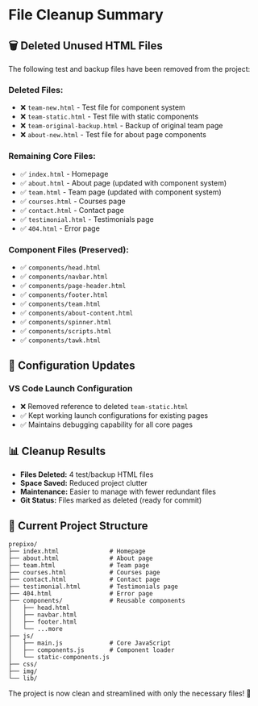 # File Cleanup Summary

## 🗑️ **Deleted Unused HTML Files**

The following test and backup files have been removed from the project:

### **Deleted Files:**
- ❌ `team-new.html` - Test file for component system
- ❌ `team-static.html` - Test file with static components  
- ❌ `team-original-backup.html` - Backup of original team page
- ❌ `about-new.html` - Test file for about page components

### **Remaining Core Files:**
- ✅ `index.html` - Homepage
- ✅ `about.html` - About page (updated with component system)
- ✅ `team.html` - Team page (updated with component system)
- ✅ `courses.html` - Courses page
- ✅ `contact.html` - Contact page
- ✅ `testimonial.html` - Testimonials page
- ✅ `404.html` - Error page

### **Component Files (Preserved):**
- ✅ `components/head.html`
- ✅ `components/navbar.html`
- ✅ `components/page-header.html`
- ✅ `components/footer.html`
- ✅ `components/team.html`
- ✅ `components/about-content.html`
- ✅ `components/spinner.html`
- ✅ `components/scripts.html`
- ✅ `components/tawk.html`

## 🔧 **Configuration Updates**

### **VS Code Launch Configuration**
- ❌ Removed reference to deleted `team-static.html`
- ✅ Kept working launch configurations for existing pages
- ✅ Maintains debugging capability for all core pages

## 📊 **Cleanup Results**

- **Files Deleted:** 4 test/backup HTML files
- **Space Saved:** Reduced project clutter
- **Maintenance:** Easier to manage with fewer redundant files
- **Git Status:** Files marked as deleted (ready for commit)

## 🎯 **Current Project Structure**

```
prepixo/
├── index.html              # Homepage
├── about.html              # About page
├── team.html               # Team page  
├── courses.html            # Courses page
├── contact.html            # Contact page
├── testimonial.html        # Testimonials page
├── 404.html                # Error page
├── components/             # Reusable components
│   ├── head.html
│   ├── navbar.html
│   ├── footer.html
│   └── ...more
├── js/
│   ├── main.js             # Core JavaScript
│   ├── components.js       # Component loader
│   └── static-components.js
├── css/
├── img/
└── lib/
```

The project is now clean and streamlined with only the necessary files! 🚀
